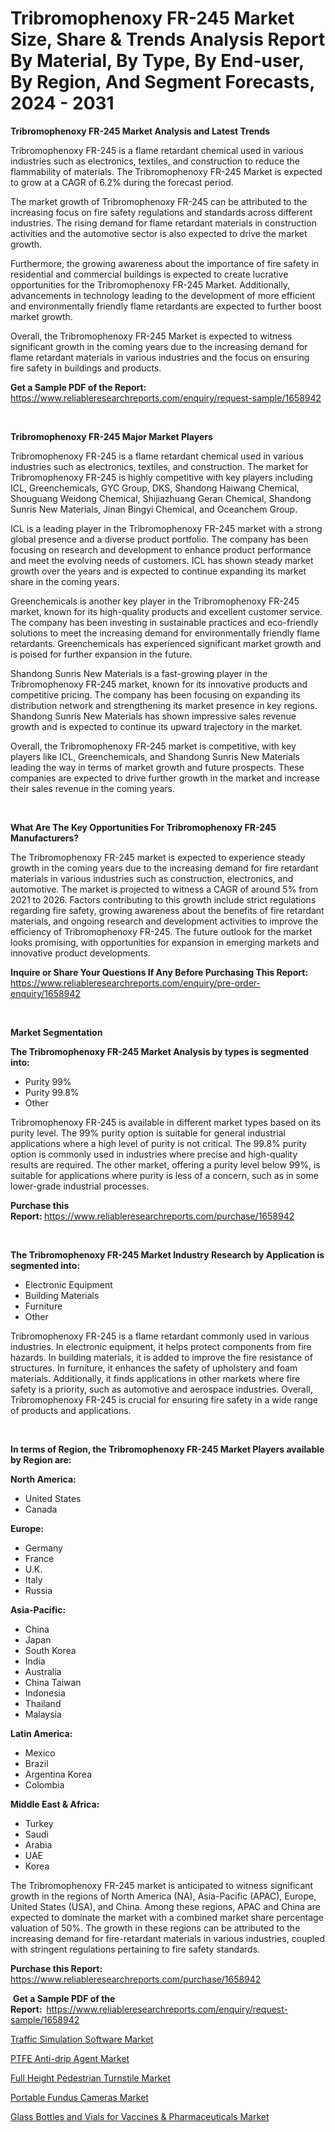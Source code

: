 <p><h1>Tribromophenoxy FR-245 Market Size, Share & Trends Analysis Report By Material, By Type, By End-user, By Region, And Segment Forecasts, 2024 - 2031</h1></p><p><strong>Tribromophenoxy FR-245 Market Analysis and Latest Trends</strong></p>
<p><p>Tribromophenoxy FR-245 is a flame retardant chemical used in various industries such as electronics, textiles, and construction to reduce the flammability of materials. The Tribromophenoxy FR-245 Market is expected to grow at a CAGR of 6.2% during the forecast period. </p><p>The market growth of Tribromophenoxy FR-245 can be attributed to the increasing focus on fire safety regulations and standards across different industries. The rising demand for flame retardant materials in construction activities and the automotive sector is also expected to drive the market growth. </p><p>Furthermore, the growing awareness about the importance of fire safety in residential and commercial buildings is expected to create lucrative opportunities for the Tribromophenoxy FR-245 Market. Additionally, advancements in technology leading to the development of more efficient and environmentally friendly flame retardants are expected to further boost market growth.</p><p>Overall, the Tribromophenoxy FR-245 Market is expected to witness significant growth in the coming years due to the increasing demand for flame retardant materials in various industries and the focus on ensuring fire safety in buildings and products.</p></p>
<p><strong>Get a Sample PDF of the Report:&nbsp;</strong> <a href="https://www.reliableresearchreports.com/enquiry/request-sample/1658942">https://www.reliableresearchreports.com/enquiry/request-sample/1658942</a></p>
<p>&nbsp;</p>
<p><strong>Tribromophenoxy FR-245 Major Market Players</strong></p>
<p><p>Tribromophenoxy FR-245 is a flame retardant chemical used in various industries such as electronics, textiles, and construction. The market for Tribromophenoxy FR-245 is highly competitive with key players including ICL, Greenchemicals, GYC Group, DKS, Shandong Haiwang Chemical, Shouguang Weidong Chemical, Shijiazhuang Geran Chemical, Shandong Sunris New Materials, Jinan Bingyi Chemical, and Oceanchem Group.</p><p>ICL is a leading player in the Tribromophenoxy FR-245 market with a strong global presence and a diverse product portfolio. The company has been focusing on research and development to enhance product performance and meet the evolving needs of customers. ICL has shown steady market growth over the years and is expected to continue expanding its market share in the coming years.</p><p>Greenchemicals is another key player in the Tribromophenoxy FR-245 market, known for its high-quality products and excellent customer service. The company has been investing in sustainable practices and eco-friendly solutions to meet the increasing demand for environmentally friendly flame retardants. Greenchemicals has experienced significant market growth and is poised for further expansion in the future.</p><p>Shandong Sunris New Materials is a fast-growing player in the Tribromophenoxy FR-245 market, known for its innovative products and competitive pricing. The company has been focusing on expanding its distribution network and strengthening its market presence in key regions. Shandong Sunris New Materials has shown impressive sales revenue growth and is expected to continue its upward trajectory in the market.</p><p>Overall, the Tribromophenoxy FR-245 market is competitive, with key players like ICL, Greenchemicals, and Shandong Sunris New Materials leading the way in terms of market growth and future prospects. These companies are expected to drive further growth in the market and increase their sales revenue in the coming years.</p></p>
<p>&nbsp;</p>
<p><strong>What Are The Key Opportunities For Tribromophenoxy FR-245 Manufacturers?</strong></p>
<p><p>The Tribromophenoxy FR-245 market is expected to experience steady growth in the coming years due to the increasing demand for fire retardant materials in various industries such as construction, electronics, and automotive. The market is projected to witness a CAGR of around 5% from 2021 to 2026. Factors contributing to this growth include strict regulations regarding fire safety, growing awareness about the benefits of fire retardant materials, and ongoing research and development activities to improve the efficiency of Tribromophenoxy FR-245. The future outlook for the market looks promising, with opportunities for expansion in emerging markets and innovative product developments.</p></p>
<p><strong>Inquire or Share Your Questions If Any Before Purchasing This Report:</strong> <a href="https://www.reliableresearchreports.com/enquiry/pre-order-enquiry/1658942">https://www.reliableresearchreports.com/enquiry/pre-order-enquiry/1658942</a></p>
<p>&nbsp;</p>
<p><strong>Market Segmentation</strong></p>
<p><strong>The Tribromophenoxy FR-245 Market Analysis by types is segmented into:</strong></p>
<p><ul><li>Purity 99%</li><li>Purity 99.8%</li><li>Other</li></ul></p>
<p><p>Tribromophenoxy FR-245 is available in different market types based on its purity level. The 99% purity option is suitable for general industrial applications where a high level of purity is not critical. The 99.8% purity option is commonly used in industries where precise and high-quality results are required. The other market, offering a purity level below 99%, is suitable for applications where purity is less of a concern, such as in some lower-grade industrial processes.</p></p>
<p><strong>Purchase this Report:&nbsp;</strong><a href="https://www.reliableresearchreports.com/purchase/1658942">https://www.reliableresearchreports.com/purchase/1658942</a></p>
<p>&nbsp;</p>
<p><strong>The Tribromophenoxy FR-245 Market Industry Research by Application is segmented into:</strong></p>
<p><ul><li>Electronic Equipment</li><li>Building Materials</li><li>Furniture</li><li>Other</li></ul></p>
<p><p>Tribromophenoxy FR-245 is a flame retardant commonly used in various industries. In electronic equipment, it helps protect components from fire hazards. In building materials, it is added to improve the fire resistance of structures. In furniture, it enhances the safety of upholstery and foam materials. Additionally, it finds applications in other markets where fire safety is a priority, such as automotive and aerospace industries. Overall, Tribromophenoxy FR-245 is crucial for ensuring fire safety in a wide range of products and applications.</p></p>
<p>&nbsp;</p>
<p><strong>In terms of Region, the Tribromophenoxy FR-245 Market Players available by Region are:</strong></p>
<p>
    <p> <strong> North America: </strong>
        <ul>
            <li>United States</li>
            <li>Canada</li>
        </ul>
        </p> 
    <p> <strong> Europe: </strong>
        <ul>
            <li>Germany</li>
            <li>France</li>
            <li>U.K.</li>
            <li>Italy</li>
            <li>Russia</li>
        </ul>
        </p> 
    <p> <strong> Asia-Pacific: </strong>
        <ul>
            <li>China</li>
            <li>Japan</li>
            <li>South Korea</li>
            <li>India</li>
            <li>Australia</li>
            <li>China Taiwan</li>
            <li>Indonesia</li>
            <li>Thailand</li>
            <li>Malaysia</li>
        </ul>
        </p> 
    <p> <strong> Latin America: </strong>
        <ul>
            <li>Mexico</li>
            <li>Brazil</li>
            <li>Argentina Korea</li>
            <li>Colombia</li>
        </ul>
        </p> 
    <p> <strong> Middle East & Africa: </strong>
        <ul>
            <li>Turkey</li>
            <li>Saudi</li>
            <li>Arabia</li>
            <li>UAE</li>
            <li>Korea</li>
        </ul>
    </p>
    </p>
<p><p>The Tribromophenoxy FR-245 market is anticipated to witness significant growth in the regions of North America (NA), Asia-Pacific (APAC), Europe, United States (USA), and China. Among these regions, APAC and China are expected to dominate the market with a combined market share percentage valuation of 50%. The growth in these regions can be attributed to the increasing demand for fire-retardant materials in various industries, coupled with stringent regulations pertaining to fire safety standards.</p></p>
<p><strong>Purchase this Report: </strong><a href="https://www.reliableresearchreports.com/purchase/1658942">https://www.reliableresearchreports.com/purchase/1658942</a></p>
<p>&nbsp;<strong>Get a Sample PDF of the Report:&nbsp;&nbsp;</strong><a href="https://www.reliableresearchreports.com/enquiry/request-sample/1658942">https://www.reliableresearchreports.com/enquiry/request-sample/1658942</a></p>
<p><strong></strong></p>
<p><p><a href="https://medium.com/@raymondgray765/traffic-simulation-software-market-the-key-to-successful-business-strategy-forecast-till-2031-c075860cc91b">Traffic Simulation Software Market</a></p><p><a href="https://github.com/Sinjinluong3e0awx2m195k76/Market-Research-Report-List-1/blob/main/ptfe-anti-drip-agent-market.md">PTFE Anti-drip Agent Market</a></p><p><a href="https://github.com/shotows/Market-Research-Report-List-1/blob/main/full-height-pedestrian-turnstile-market.md">Full Height Pedestrian Turnstile Market</a></p><p><a href="https://issuu.com/reportprime-2/docs/portable-fundus-cameras-market-size-2030.pptx">Portable Fundus Cameras Market</a></p><p><a href="https://issuu.com/reportprime-2/docs/glass-bottles-and-vials-for-vaccines-pharmaceutica">Glass Bottles and Vials for Vaccines & Pharmaceuticals Market</a></p></p>